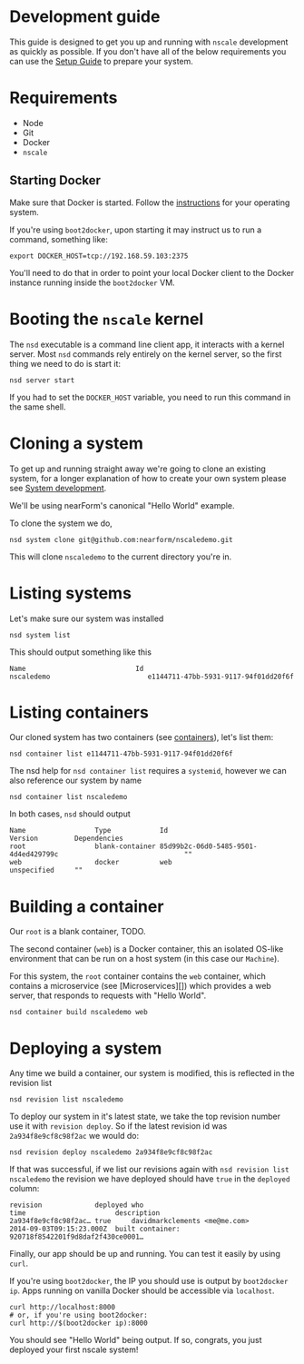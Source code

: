 # Development guide

This guide is designed to get you up and running with `nscale` 
development as quickly as possible. If you don't have all of
the below requirements you can use the [Setup Guide][setup-guide]
to prepare your system.

# Requirements

* Node
* Git
* Docker
* `nscale`

## Starting Docker
Make sure that Docker is started. Follow the [instructions](docker-install)
for your operating system.

If you're using `boot2docker`, upon starting it may instruct us to run a command,
something like:

```
export DOCKER_HOST=tcp://192.168.59.103:2375
```

You'll need to do that in order to point your local Docker client to the Docker
instance running inside the `boot2docker` VM.

# Booting the `nscale` kernel
The `nsd` executable is a command line client app, it interacts
with a kernel server. Most `nsd` commands rely entirely on the 
kernel server, so the first thing we need to do is start it:

```
nsd server start
```

If you had to set the `DOCKER_HOST` variable, you need to run this command
in the same shell.

# Cloning a system

To get up and running straight away we're going to clone an existing system,
for a longer explanation of how to create your own system please see
[System development](system-development).

We'll be using nearForm's canonical "Hello World" example. 

To clone the system we do, 

```
nsd system clone git@github.com:nearform/nscaledemo.git
```

This will clone `nscaledemo` to the current directory you're in.

# Listing systems

Let's make sure our system was installed

```
nsd system list
```

This should output something like this

```
Name                           Id
nscaledemo                        e1144711-47bb-5931-9117-94f01dd20f6f
```

# Listing containers

Our cloned system has two containers (see [containers][container]), let's list
them: 

```
nsd container list e1144711-47bb-5931-9117-94f01dd20f6f
```

The nsd help for `nsd container list` requires a `systemid`, however
we can also reference our system by name

```
nsd container list nscaledemo
```

In both cases, `nsd` should output

```
Name                 Type            Id                                                 Version         Dependencies                                                          
root                 blank-container 85d99b2c-06d0-5485-9501-4d4ed429799c                               ""                                                                    
web                  docker          web                                                unspecified     ""                                                                    
```

# Building a container

Our `root` is a blank container, TODO.

The second container (`web`) is a Docker container, this an isolated OS-like
environment that can be run on a host system (in this case our `Machine`).

For this system, the `root` container contains the `web` container, 
which contains a microservice (see [Microservices][]) which provides
a web server, that responds to requests with "Hello World".


```
nsd container build nscaledemo web
```

# Deploying a system

Any time we build a container, our system is modified, this is reflected 
in the revision list

```
nsd revision list nscaledemo
```

To deploy our system in it's latest state, we take the top revision number
use it with `revision deploy`. So if the latest revision id was `2a934f8e9cf8c98f2ac`
we would do:

```
nsd revision deploy nscaledemo 2a934f8e9cf8c98f2ac
```

If that was successful, if we list our revisions again with `nsd revision list nscaledemo` the revision we have deployed should have `true` in the `deployed` column:

```
revision             deployed who                                                     time                      description
2a934f8e9cf8c98f2ac… true     davidmarkclements <me@me.com>                                2014-09-03T09:15:23.000Z  built container: 920718f8542201f9d8daf2f430ce0001…
```

Finally, our app should be up and running. You can test it easily by using `curl`.

If you're using `boot2docker`, the IP you should use is output by `boot2docker ip`.
Apps running on vanilla Docker should be accessible via `localhost`.

```
curl http://localhost:8000
# or, if you're using boot2docker:
curl http://$(boot2docker ip):8000
```

You should see "Hello World" being output. If so, congrats, you just deployed
your first nscale system!


[setup-guide]: setup-guide.md
[container]: glossary.md#container
[web-app]:https://github.com/nearform/nscaledemoweb/blob/master/index.js
